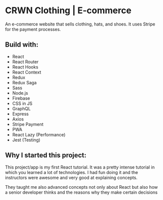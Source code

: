 # CRWN Clothing | E-commerce

An e-commerce website that sells clothing, hats, and shoes. It uses Stripe for the payment processes.

## Build with:

-   React
-   React Router
-   React Hooks
-   React Context
-   Redux
-   Redux Saga
-   Sass
-   Node.js
-   Firebase
-   CSS in JS
-   GraphQL
-   Express
-   Axios
-   Stripe Payment
-   PWA
-   React Lazy (Performance)
-   Jest (Testing) 

## Why I started this project:

This project/app is my first React tutorial. It was a pretty intense tutorial in which you learned a lot of technologies. I had fun doing it and the instructors were awesome and very good at explaining concepts.

They taught me also advanced concepts not only about React but also how a senior developer thinks and the reasons why they make certain decisions
